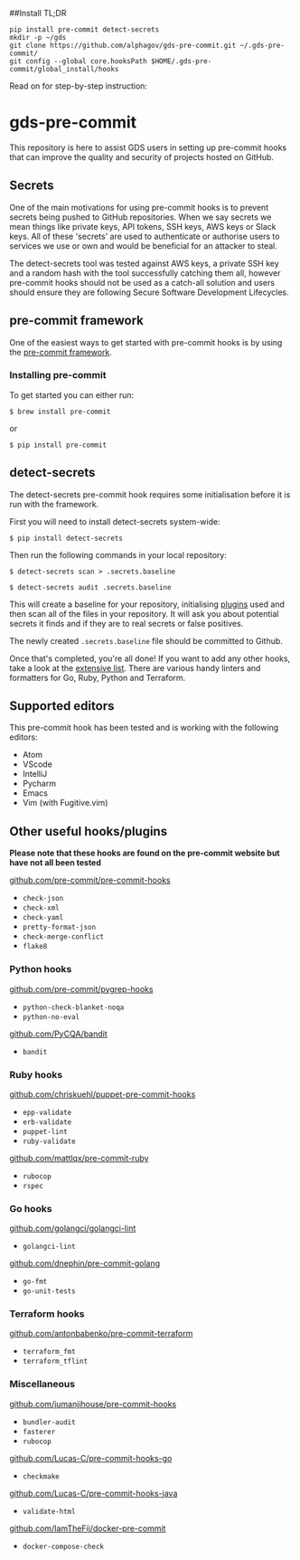 ##Install TL;DR

```shell
pip install pre-commit detect-secrets
mkdir -p ~/gds
git clone https://github.com/alphagov/gds-pre-commit.git ~/.gds-pre-commit/
git config --global core.hooksPath $HOME/.gds-pre-commit/global_install/hooks
```

Read on for step-by-step instruction:

# gds-pre-commit
This repository is here to assist GDS users in setting up pre-commit hooks that can improve the quality and security of projects hosted on GitHub.

## Secrets
One of the main motivations for using pre-commit hooks is to prevent secrets being pushed to GitHub repositories. When we say secrets we mean things like private keys, API tokens, SSH keys, AWS keys or Slack keys. All of these 'secrets' are used to authenticate or authorise users to services we use or own and would be beneficial for an attacker to steal.

The detect-secrets tool was tested against AWS keys, a private SSH key and a random hash with the tool successfully catching them all, however pre-commit hooks should not be used as a catch-all solution and users should ensure they are following Secure Software Development Lifecycles.

## pre-commit framework
One of the easiest ways to get started with pre-commit hooks is by using the [pre-commit framework](https://pre-commit.com/).

### Installing pre-commit

To get started you can either run:

`$ brew install pre-commit`

or

`$ pip install pre-commit`

## detect-secrets
The detect-secrets pre-commit hook requires some initialisation before it is run with the framework.

First you will need to install detect-secrets system-wide:

`$ pip install detect-secrets`

Then run the following commands in your local repository:

`$ detect-secrets scan > .secrets.baseline`

`$ detect-secrets audit .secrets.baseline`

This will create a baseline for your repository, initialising [plugins](https://github.com/Yelp/detect-secrets/tree/master/detect_secrets/plugins) used and then scan all of the files in your repository. It will ask you about potential secrets it finds and if they are to real secrets or false positives.

The newly created `.secrets.baseline` file should be committed to Github.


Once that's completed, you're all done! If you want to add any other hooks, take a look at the [extensive list](https://pre-commit.com/hooks.html). There are various handy linters and formatters for Go, Ruby, Python and Terraform.

## Supported editors
This pre-commit hook has been tested and is working with the following editors:

* Atom
* VScode
* IntelliJ
* Pycharm
* Emacs
* Vim (with Fugitive.vim)

## Other useful hooks/plugins

**Please note that these hooks are found on the pre-commit website but have not all been tested**

[github.com/pre-commit/pre-commit-hooks](https://github.com/pre-commit/pre-commit-hooks)

* `check-json`
* `check-xml`
* `check-yaml`
* `pretty-format-json`
* `check-merge-conflict`
* `flake8`

### Python hooks
[github.com/pre-commit/pygrep-hooks](https://github.com/pre-commit/pygrep-hooks)

* `python-check-blanket-noqa`
* `python-no-eval`

[github.com/PyCQA/bandit](https://github.com/PyCQA/bandit)

* `bandit`


### Ruby hooks
[github.com/chriskuehl/puppet-pre-commit-hooks](https://github.com/chriskuehl/puppet-pre-commit-hooks)

* `epp-validate`
* `erb-validate`
* `puppet-lint`
* `ruby-validate`

[github.com/mattlqx/pre-commit-ruby](https://github.com/mattlqx/pre-commit-ruby)

* `rubocop`
* `rspec`

### Go hooks
[github.com/golangci/golangci-lint](https://github.com/golangci/golangci-lint)

* `golangci-lint`

[github.com/dnephin/pre-commit-golang](https://github.com/dnephin/pre-commit-golang)

* `go-fmt`
* `go-unit-tests`


### Terraform hooks
[github.com/antonbabenko/pre-commit-terraform](https://github.com/antonbabenko/pre-commit-terraform)

* `terraform_fmt`
* `terraform_tflint`

### Miscellaneous

[github.com/jumanjihouse/pre-commit-hooks](https://github.com/jumanjihouse/pre-commit-hooks)

* `bundler-audit`
* `fasterer`
* `rubocop`

[github.com/Lucas-C/pre-commit-hooks-go](https://github.com/Lucas-C/pre-commit-hooks-go)

* `checkmake`

[github.com/Lucas-C/pre-commit-hooks-java](https://github.com/Lucas-C/pre-commit-hooks-java)

* `validate-html`

[github.com/IamTheFij/docker-pre-commit](https://github.com/IamTheFij/docker-pre-commit)

* `docker-compose-check`
